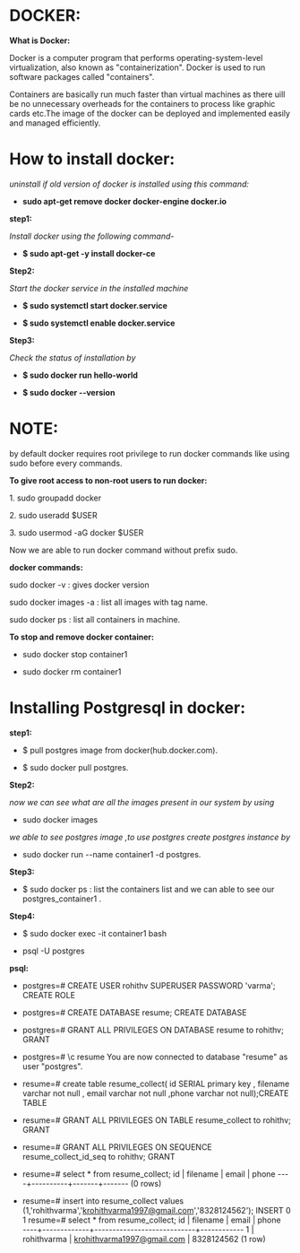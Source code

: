 # DOCKER: #

**What is Docker:**

Docker is a computer program that performs operating-system-level
virtualization, also known as "containerization". Docker is used to run
software packages called "containers".

Containers are basically run much faster than virtual machines as there
uill be no unnecessary overheads for the containers to process like
graphic cards etc.The image of the docker can be deployed and
implemented easily and managed efficiently.

# How to install docker: #

*uninstall if old version of docker is installed using this command:*

- **sudo apt-get remove docker docker-engine docker.io**

**step1:**

*Install docker using the following command-*

- **\$ sudo apt-get -y install docker-ce**

**Step2:**

*Start the docker service in the installed machine*

- **\$ sudo systemctl start docker.service**

- **\$ sudo systemctl enable docker.service**

**Step3:**

*Check the status of installation by*

- **\$ sudo docker run hello-world**

- **\$ sudo docker --version**

# NOTE: #

by default docker requires root privilege to run docker commands like
using sudo before every commands.

**To give root access to non-root users to run docker:**

1\. sudo groupadd docker

2\. sudo useradd \$USER

3\. sudo usermod -aG docker \$USER

Now we are able to run docker command without prefix sudo.

**docker commands:**

sudo docker -v : gives docker version

sudo docker images -a : list all images with tag name.

sudo docker ps : list all containers in machine.

**To stop and remove docker container:**

- sudo docker stop container1

- sudo docker rm container1

# Installing Postgresql in docker: #

**step1:**

- \$ pull postgres image from docker(hub.docker.com).

- \$ sudo docker pull postgres.

**Step2:**

*now we can see what are all the images present in our system by using*

- sudo docker images

*we able to see postgres image ,to use postgres create postgres instance
by*

- sudo docker run --name container1 -d postgres.

**Step3:**

- \$ sudo docker ps : list the containers list and we can able to see our
postgres\_container1 .

**Step4:**

- \$ sudo docker exec -it container1 bash

- psql -U postgres

**psql:**

- postgres=# CREATE USER rohithv SUPERUSER PASSWORD 'varma'; 
CREATE ROLE

- postgres=# CREATE DATABASE resume;
CREATE DATABASE

- postgres=# GRANT ALL PRIVILEGES ON DATABASE resume to rohithv;
GRANT

- postgres=# \c resume
You are now connected to database "resume" as user "postgres".

- resume=# create table resume_collect( id SERIAL primary key , filename varchar not null , email varchar not null ,phone varchar not null);CREATE TABLE

- resume=# GRANT ALL PRIVILEGES ON TABLE resume_collect to rohithv;
GRANT

- resume=# GRANT ALL PRIVILEGES ON SEQUENCE resume_collect_id_seq to rohithv;
GRANT

- resume=# select * from resume_collect;
 id | filename | email | phone 
----+----------+-------+-------
(0 rows)

- resume=# insert into resume_collect values (1,'rohithvarma','krohithvarma1997@gmail.com','8328124562');
INSERT 0 1
resume=# select * from resume_collect;
 id |  filename   |           email            |   phone    
----+-------------+----------------------------+------------
  1 | rohithvarma | krohithvarma1997@gmail.com | 8328124562
(1 row)

